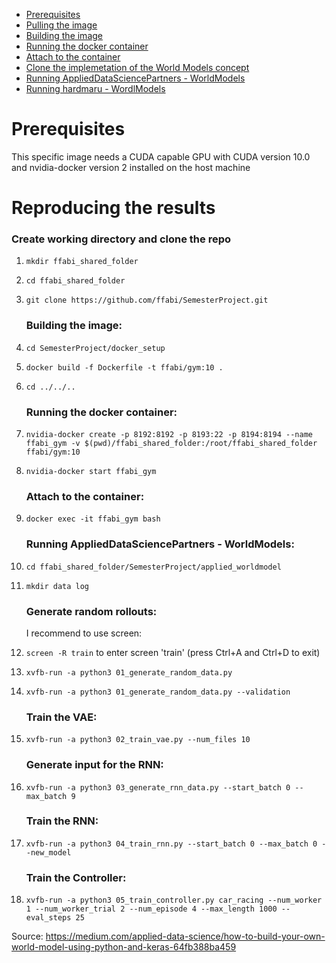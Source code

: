- [Prerequisites](#prerequisites)
- [Pulling the image](#pulling-the-image)
- [Building the image](#building-the-image)
- [Running the docker container](#running-the-docker-container)
- [Attach to the container](#attach-to-the-container)
- [Clone the implemetation of the World Models concept](#clone-the-implemetation-of-the-world-models-concept)
- [Running AppliedDataSciencePartners - WorldModels](#running-applied-data-science-partners-world-models)
- [Running hardmaru - WordlModels](#running-hardmaru-wordl-models)

# Prerequisites
This specific image needs a CUDA capable GPU with CUDA version 10.0 and nvidia-docker version 2 installed on the host machine

# Reproducing the results

   ### Create working directory and clone the repo

1. `mkdir ffabi_shared_folder`

1. `cd ffabi_shared_folder`

1. `git clone https://github.com/ffabi/SemesterProject.git`

   ### Building the image:

1. `cd SemesterProject/docker_setup`

1. `docker build -f Dockerfile -t ffabi/gym:10 .`

1. `cd ../../..`

    ### Running the docker container:

1. `nvidia-docker create -p 8192:8192 -p 8193:22 -p 8194:8194 --name ffabi_gym -v $(pwd)/ffabi_shared_folder:/root/ffabi_shared_folder ffabi/gym:10`

1. `nvidia-docker start ffabi_gym`

    ### Attach to the container:

1. `docker exec -it ffabi_gym bash`

    ### Running AppliedDataSciencePartners - WorldModels:

1. `cd ffabi_shared_folder/SemesterProject/applied_worldmodel`

1. `mkdir data log`

    ### Generate random rollouts:
    I recommend to use screen:
    
1. `screen -R train` to enter screen 'train' (press Ctrl+A and Ctrl+D to exit)
 
1. `xvfb-run -a python3 01_generate_random_data.py`

1. `xvfb-run -a python3 01_generate_random_data.py --validation`

    ### Train the VAE:

1. `xvfb-run -a python3 02_train_vae.py --num_files 10`

   ### Generate input for the RNN:

1. `xvfb-run -a python3 03_generate_rnn_data.py --start_batch 0 --max_batch 9`

   ### Train the RNN:

1. `xvfb-run -a python3 04_train_rnn.py --start_batch 0 --max_batch 0 --new_model`

   ### Train the Controller:

1. `xvfb-run -a python3 05_train_controller.py car_racing --num_worker 1 --num_worker_trial 2 --num_episode 4 --max_length 1000 --eval_steps 25`

Source:
<https://medium.com/applied-data-science/how-to-build-your-own-world-model-using-python-and-keras-64fb388ba459>


